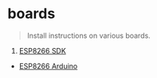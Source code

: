 # boards

> Install instructions on various boards.

1. [ESP8266 SDK](esp8266-sdk)
- [ESP8266 Arduino](esp8266-arduino)
